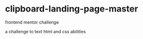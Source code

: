 # clipboard-landing-page-master

frontend mentor challenge

a challenge to text html and css abilities
